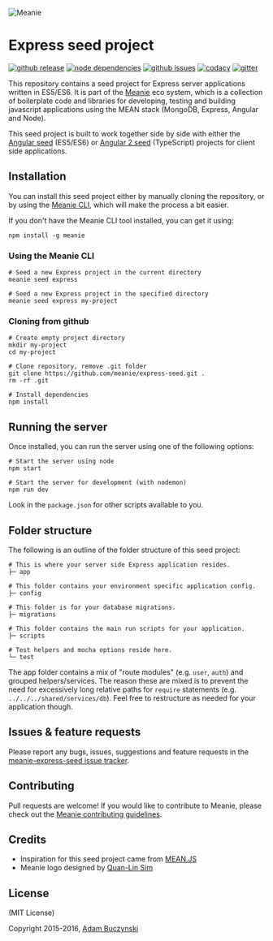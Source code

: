 ![Meanie](https://raw.githubusercontent.com/meanie/meanie/master/meanie-logo-full.png)

# Express seed project

[![github release](https://img.shields.io/github/release/meanie/express-seed.svg)](https://github.com/meanie/express-seed/releases)
[![node dependencies](https://david-dm.org/meanie/express-seed.svg)](https://david-dm.org/meanie/express-seed)
[![github issues](https://img.shields.io/github/issues/meanie/express-seed.svg)](https://github.com/meanie/express-seed/issues)
[![codacy](https://img.shields.io/codacy/1c5ef6bbcc9e4772aedc4d2243949d5b.svg)](https://www.codacy.com/app/meanie/express-seed)
[![gitter](https://img.shields.io/badge/gitter-join%20chat%20%E2%86%92-brightgreen.svg)](https://gitter.im/meanie/meanie?utm_source=badge&utm_medium=badge&utm_campaign=pr-badge&utm_content=badge)

This repository contains a seed project for Express server applications written in ES5/ES6. It is part of the [Meanie](https://github.com/meanie/meanie) eco system, which is a collection of boilerplate code and libraries for developing, testing and building javascript applications using the MEAN stack (MongoDB, Express, Angular and Node).

This seed project is built to work together side by side with either the [Angular seed](https://github.com/meanie/angular-seed) (ES5/ES6) or [Angular 2 seed](https://github.com/meanie/angular2-seed) (TypeScript) projects for client side applications.

## Installation
You can install this seed project either by manually cloning the repository, or by using the [Meanie CLI](https://www.npmjs.com/package/meanie), which will make the process a bit easier.

If you don't have the Meanie CLI tool installed, you can get it using:

```shell
npm install -g meanie
```

### Using the Meanie CLI
```shell
# Seed a new Express project in the current directory
meanie seed express

# Seed a new Express project in the specified directory
meanie seed express my-project
```

### Cloning from github
```shell
# Create empty project directory
mkdir my-project
cd my-project

# Clone repository, remove .git folder
git clone https://github.com/meanie/express-seed.git .
rm -rf .git

# Install dependencies
npm install
```

## Running the server
Once installed, you can run the server using one of the following options:

```shell
# Start the server using node
npm start

# Start the server for development (with nodemon)
npm run dev
```

Look in the `package.json` for other scripts available to you.

## Folder structure

The following is an outline of the folder structure of this seed project:

```shell
# This is where your server side Express application resides.
├─ app

# This folder contains your environment specific application config.
├─ config

# This folder is for your database migrations.
├─ migrations

# This folder contains the main run scripts for your application.
├─ scripts

# Test helpers and mocha options reside here.
└─ test
```

The app folder contains a mix of "route modules" (e.g. `user`, `auth`) and grouped helpers/services. The reason these are mixed is to prevent the need for excessively long relative paths for `require` statements (e.g. `../../../shared/services/db`). Feel free to restructure as needed for your application though.

## Issues & feature requests

Please report any bugs, issues, suggestions and feature requests in the [meanie-express-seed issue tracker](https://github.com/meanie/express-seed/issues).

## Contributing

Pull requests are welcome! If you would like to contribute to Meanie, please check out the [Meanie contributing guidelines](https://github.com/meanie/meanie/blob/master/CONTRIBUTING.md).

## Credits

* Inspiration for this seed project came from [MEAN.JS](https://github.com/meanjs/mean)
* Meanie logo designed by [Quan-Lin Sim](mailto:quan.lin.sim+meanie@gmail.com)

## License

(MIT License)

Copyright 2015-2016, [Adam Buczynski](http://adambuczynski.com)
